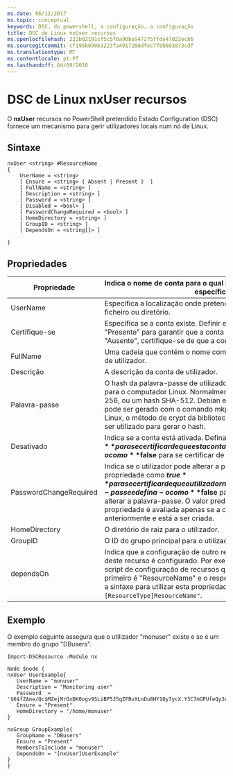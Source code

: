 ```yaml
---
ms.date: 06/12/2017
ms.topic: conceptual
keywords: DSC, do powershell, a configuração, a configuração
title: DSC de Linux nxUser recursos
ms.openlocfilehash: 222bd2191cf5c5f0a90ba947275ffde47d22ec86
ms.sourcegitcommit: cf195b090b3223fa4917206dfec7f0b603873cdf
ms.translationtype: MT
ms.contentlocale: pt-PT
ms.lasthandoff: 04/09/2018
---
```

# <a name="dsc-for-linux-nxuser-resource"></a>DSC de Linux nxUser recursos

O **nxUser** recursos no PowerShell pretendido Estado Configuration (DSC) fornece um mecanismo para gerir utilizadores locais num nó de Linux.

## <a name="syntax"></a>Sintaxe

```
nxUser <string> #ResourceName
{
    UserName = <string>
    [ Ensure = <string> { Absent | Present }  ]
    [ FullName = <string> ]
    [ Description = <string> ]
    [ Password = <string> ]
    [ Disabled = <bool> ]
    [ PasswordChangeRequired = <bool> ]
    [ HomeDirectory = <string> ]
    [ GroupID = <string> ]
    [ DependsOn = <string[]> ]

}
```

## <a name="properties"></a>Propriedades

|  Propriedade |  Indica o nome de conta para o qual pretende garantir um estado específico. |
|---|---|
| UserName| Especifica a localização onde pretende garantir o estado de um ficheiro ou diretório.|
| Certifique-se| Especifica se a conta existe. Definir esta propriedade para "Presente" para garantir que a conta existe e defina-o para "Ausente", certifique-se de que a conta não existe.|
| FullName| Uma cadeia que contém o nome completo a utilizar para a conta de utilizador.|
| Descrição| A descrição da conta de utilizador.|
| Palavra-passe| O hash da palavra-passe de utilizadores no formato adequado para o computador Linux. Normalmente, trata-se um salted SHA-256, ou um hash SHA-512. Debian e Ubuntu Linux, este valor pode ser gerado com o comando mkpasswd. Para outros distros Linux, o método de crypt da biblioteca de Crypt do Python pode ser utilizado para gerar o hash.|
| Desativado| Indica se a conta está ativada. Defina esta propriedade como **$true** para se certificar de que esta conta está desativada e defina-o como **$false** para se certificar de que está ativada.|
| PasswordChangeRequired| Indica se o utilizador pode alterar a palavra-passe. Defina esta propriedade como **$true** para se certificar de que o utilizador não é possível alterar a palavra-passe e defina-o como **$false** para permitir ao utilizador alterar a palavra-passe. O valor predefinido é **$false**. Esta propriedade é avaliada apenas se a conta de utilizador não existia anteriormente e está a ser criada.|
| HomeDirectory| O diretório de raiz para o utilizador.|
| GroupID| O ID do grupo principal para o utilizador.|
| dependsOn | Indica que a configuração de outro recurso tem de executar antes deste recurso é configurado. Por exemplo, se o ID do bloco de script de configuração de recursos que pretende executar primeiro é "ResourceName" e o respetivo tipo é "ResourceType", a sintaxe para utilizar esta propriedade é `DependsOn = "[ResourceType]ResourceName"`.|

## <a name="example"></a>Exemplo

O exemplo seguinte assegura que o utilizador "monuser" existe e se é um membro do grupo "DBusers".

```
Import-DSCResource -Module nx

Node $node {
nxUser UserExample{
   UserName = "monuser"
   Description = "Monitoring user"
   Password  =    '$6$fZAne/Qc$MZejMrOxDK0ogv9SLiBP5J5qZFBvXLnDu8HY1Oy7ycX.Y3C7mGPUfeQy3A82ev3zIabhDQnj2ayeuGn02CqE/0'
   Ensure = "Present"
   HomeDirectory = "/home/monuser"
}

nxGroup GroupExample{
   GroupName = "DBusers"
   Ensure = "Present"
   MembersToInclude = "monuser"
   DependsOn = "[nxUser]UserExample"
}
}
```